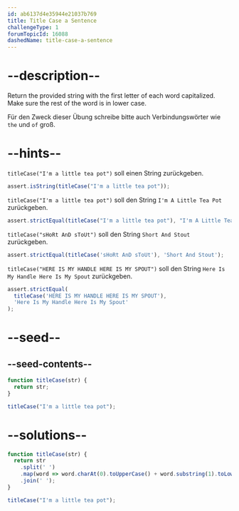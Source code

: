 ```yaml
---
id: ab6137d4e35944e21037b769
title: Title Case a Sentence
challengeType: 1
forumTopicId: 16088
dashedName: title-case-a-sentence
---
```


# --description--

Return the provided string with the first letter of each word capitalized. Make sure the rest of the word is in lower case.

Für den Zweck dieser Übung schreibe bitte auch Verbindungswörter wie `the` und `of` groß.

# --hints--

`titleCase("I'm a little tea pot")` soll einen String zurückgeben.

```js
assert.isString(titleCase("I'm a little tea pot"));
```

`titleCase("I'm a little tea pot")` soll den String `I'm A Little Tea Pot` zurückgeben.

```js
assert.strictEqual(titleCase("I'm a little tea pot"), "I'm A Little Tea Pot");
```

`titleCase("sHoRt AnD sToUt")` soll den String `Short And Stout` zurückgeben.

```js
assert.strictEqual(titleCase('sHoRt AnD sToUt'), 'Short And Stout');
```

`titleCase("HERE IS MY HANDLE HERE IS MY SPOUT")` soll den String `Here Is My Handle Here Is My Spout` zurückgeben.

```js
assert.strictEqual(
  titleCase('HERE IS MY HANDLE HERE IS MY SPOUT'),
  'Here Is My Handle Here Is My Spout'
);
```

# --seed--

## --seed-contents--

```js
function titleCase(str) {
  return str;
}

titleCase("I'm a little tea pot");
```

# --solutions--

```js
function titleCase(str) {
  return str
    .split(' ')
    .map(word => word.charAt(0).toUpperCase() + word.substring(1).toLowerCase())
    .join(' ');
}

titleCase("I'm a little tea pot");
```
